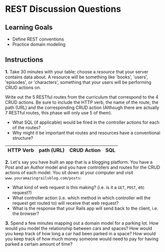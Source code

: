 # REST Discussion Questions

## Learning Goals

- Define REST conventions
- Practice domain modeling

## Instructions

**1.** Take 30 minutes with your table; choose a _resource_ that your server
contains data about. A resource will be something like 'books', 'users',
'episodes', or 'characters', something that your users will be performing
CRUD actions on.

Write out the 5 RESTful routes from the curriculum that correspond to the 4 CRUD
actions. Be sure to include the HTTP verb, the name of the route, the path (URL)
and the corresponding CRUD action (Although there are actually 7 RESTful routes,
this phase will only use 5 of them).

- What SQL (if applicable) would be fired in the controller actions for each of
  the routes?
- Why might it be important that routes and resources have a conventional structure?

| HTTP Verb | path (URL) | CRUD Action | SQL |
|---|---|---|---|

**2.** Let's say you have built an app that is a blogging platform. You have a Post
and an Author model and you have controllers and routes for the CRUD actions
of each model. You sit down at your computer and visit
`www.youramazingrailsblog.com/posts`:

- What kind of web request is this making? (i.e. is it a `GET`, `POST`, etc request?)
- What controller action (i.e. which method in which controller will the
  request get routed to) will receive that web request?
- What is the response that your Rails app will send back to the client, i.e.
  the browser?

**3.** Spend a few minutes mapping out a domain model for a parking lot. How would
you model the relationship between cars and spaces? How would you keep track
of how long a car had been parked in a space? How would you keep track of how
much money someone would need to pay for having parked a certain amount of
time?

